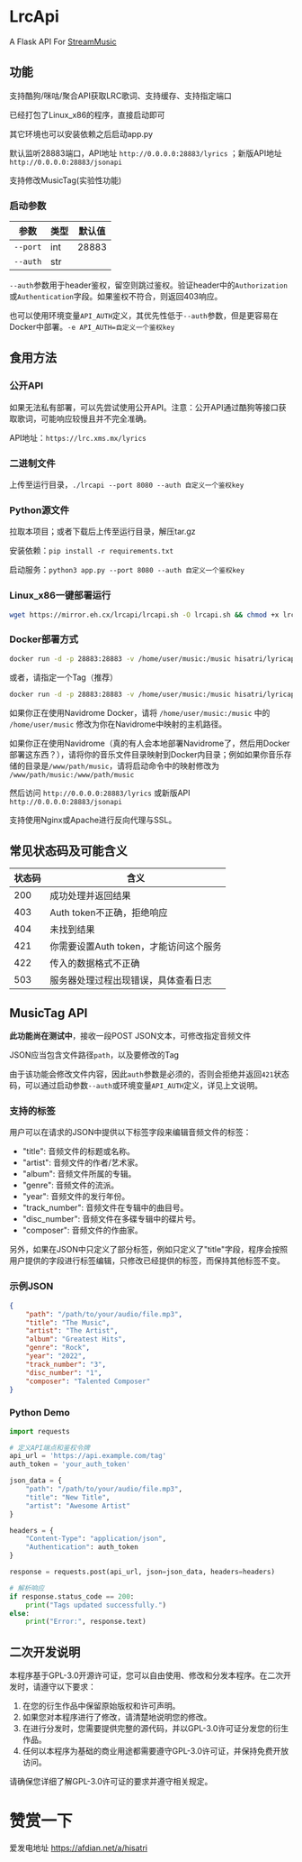 # LrcApi

A Flask API For [StreamMusic](https://github.com/gitbobobo/StreamMusic)

## 功能

支持酷狗/咪咕/聚合API获取LRC歌词、支持缓存、支持指定端口

已经打包了Linux_x86的程序，直接启动即可

其它环境也可以安装依赖之后启动app.py

默认监听28883端口，API地址 `http://0.0.0.0:28883/lyrics` ；新版API地址 `http://0.0.0.0:28883/jsonapi`

支持修改MusicTag(实验性功能)

### 启动参数

|   参数   |   类型  | 默认值 |
| -------- | -------- | -------- |
| `--port`   | int   | 28883   |
| `--auth`  | str   |     |

`--auth`参数用于header鉴权，留空则跳过鉴权。验证header中的`Authorization`或`Authentication`字段。如果鉴权不符合，则返回403响应。

也可以使用环境变量`API_AUTH`定义，其优先性低于`--auth`参数，但是更容易在Docker中部署。`-e API_AUTH=自定义一个鉴权key`

## 食用方法

### 公开API

如果无法私有部署，可以先尝试使用公开API。注意：公开API通过酷狗等接口获取歌词，可能响应较慢且并不完全准确。

API地址：`https://lrc.xms.mx/lyrics`

### 二进制文件

上传至运行目录，`./lrcapi --port 8080 --auth 自定义一个鉴权key`

### Python源文件

拉取本项目；或者下载后上传至运行目录，解压tar.gz

安装依赖：`pip install -r requirements.txt`

启动服务：`python3 app.py --port 8080 --auth 自定义一个鉴权key`

### Linux_x86一键部署运行

```bash
wget https://mirror.eh.cx/lrcapi/lrcapi.sh -O lrcapi.sh && chmod +x lrcapi.sh && sudo bash lrcapi.sh
```

### Docker部署方式

```bash
docker run -d -p 28883:28883 -v /home/user/music:/music hisatri/lyricapi:latest
```

或者，请指定一个Tag（推荐）

```bash
docker run -d -p 28883:28883 -v /home/user/music:/music hisatri/lyricapi:alpine-py1.3.4
```

如果你正在使用Navidrome Docker，请将 `/home/user/music:/music` 中的 `/home/user/music` 修改为你在Navidrome中映射的主机路径。

如果你正在使用Navidrome（真的有人会本地部署Navidrome了，然后用Docker部署这东西？），请将你的音乐文件目录映射到Docker内目录；例如如果你音乐存储的目录是`/www/path/music`，请将启动命令中的映射修改为 `/www/path/music:/www/path/music`

然后访问 `http://0.0.0.0:28883/lyrics` 或新版API `http://0.0.0.0:28883/jsonapi` 

支持使用Nginx或Apache进行反向代理与SSL。

## 常见状态码及可能含义

|   状态码   |   含义   |
|-----------|----------|
| 200 | 成功处理并返回结果 |
| 403 | Auth token不正确，拒绝响应|
| 404 | 未找到结果 |
| 421 | 你需要设置Auth token，才能访问这个服务 |
| 422 | 传入的数据格式不正确 |
| 503 | 服务器处理过程出现错误，具体查看日志 |

## MusicTag API

**此功能尚在测试中**，接收一段POST JSON文本，可修改指定音频文件

JSON应当包含文件路径`path`，以及要修改的Tag

由于该功能会修改文件内容，因此`auth`参数是必须的，否则会拒绝并返回`421`状态码，可以通过启动参数`--auth`或环境变量`API_AUTH`定义，详见上文说明。

### 支持的标签

用户可以在请求的JSON中提供以下标签字段来编辑音频文件的标签：

- "title": 音频文件的标题或名称。
- "artist": 音频文件的作者/艺术家。
- "album": 音频文件所属的专辑。
- "genre": 音频文件的流派。
- "year": 音频文件的发行年份。
- "track_number": 音频文件在专辑中的曲目号。
- "disc_number": 音频文件在多碟专辑中的碟片号。
- "composer": 音频文件的作曲家。

另外，如果在JSON中只定义了部分标签，例如只定义了"title"字段，程序会按照用户提供的字段进行标签编辑，只修改已经提供的标签，而保持其他标签不变。

### 示例JSON

```json
{
    "path": "/path/to/your/audio/file.mp3",
    "title": "The Music",
    "artist": "The Artist",
    "album": "Greatest Hits",
    "genre": "Rock",
    "year": "2022",
    "track_number": "3",
    "disc_number": "1",
    "composer": "Talented Composer"
}
```

### Python Demo

```python
import requests

# 定义API端点和鉴权令牌
api_url = 'https://api.example.com/tag'
auth_token = 'your_auth_token'

json_data = {
    "path": "/path/to/your/audio/file.mp3",
    "title": "New Title",
    "artist": "Awesome Artist"
}

headers = {
    "Content-Type": "application/json",
    "Authentication": auth_token
}

response = requests.post(api_url, json=json_data, headers=headers)

# 解析响应
if response.status_code == 200:
    print("Tags updated successfully.")
else:
    print("Error:", response.text)
```

## 二次开发说明

本程序基于GPL-3.0开源许可证，您可以自由使用、修改和分发本程序。在二次开发时，请遵守以下要求：
1. 在您的衍生作品中保留原始版权和许可声明。
2. 如果您对本程序进行了修改，请清楚地说明您的修改。
3. 在进行分发时，您需要提供完整的源代码，并以GPL-3.0许可证分发您的衍生作品。
4. 任何以本程序为基础的商业用途都需要遵守GPL-3.0许可证，并保持免费开放访问。

请确保您详细了解GPL-3.0许可证的要求并遵守相关规定。

# 赞赏一下

爱发电地址 <https://afdian.net/a/hisatri>
